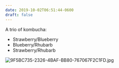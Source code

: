 ```yaml
---
date: 2019-10-02T06:51:44-0600
draft: false
---
```




A trio of kombucha:

*   Strawberry/Blueberry
*   Blueberry/Rhubarb
*   Strawberry/Rhubarb

![9F5BC735-2326-4BAF-BB80-767067F2C1FD.jpg](http://ianwhitney.micro.blog/uploads/2019/70610fda04.jpg)



